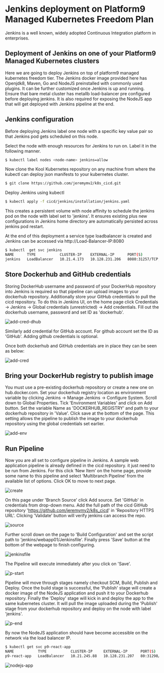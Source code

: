 # Jenkins deployment on Platform9 Managed Kubernetes Freedom Plan

Jenkins is a well known, widely adopted Continuous Integration platform in enterprises.

## Deployment of Jenkins on one of your Platform9 Managed Kubernetes clusters
Here we are going to deploy Jenkins on top of platform9 managed kubernetes freedom tier. The Jenkins docker image provided here has Openjdk8, Maven, Go and NodeJS preinstalled with commonly used plugins. It can be further customized once Jenkins is up and running. Ensure that bare metal cluster has metallb load-balancer pre configured before deploying jenkins. It is also required for exposing the NodeJS app that will get deployed with Jenkins pipeline at the end.

## Jenkins configuration
Before deploying Jenkins label one node with a specific key value pair so that Jenkins pod gets scheduled on this node.

Select the node with enough resources for Jenkins to run on. Label it in the following manner.

```bash
$ kubectl label nodes <node-name> jenkins=allow
```
Now clone the Kool Kubernetes repository on any machine from where the kubectl can deploy json manifests to your kubernetes cluster.

```bash
$ git clone https://github.com/jeremymv2/k8s_cicd.git
```
Deploy Jenkins using kubectl
```bash
$ kubectl apply -f cicd/jenkins/installation/jenkins.yaml
```
This creates a persistent volume with node affinity to schedule the jenkins pod on the node with label set to 'jenkins'. It ensures existing plus new configurations in Jenkins home directory are automatically persisted across jenkins pod restart.

At the end of this deployment a service type loadbalancer is created and Jenkins can be accessed via http://Load-Balancer-IP:8080

```bash
$ kubectl  get svc jenkins
NAME      TYPE           CLUSTER-IP    EXTERNAL-IP      PORT(S)                          AGE
jenkins   LoadBalancer   10.21.4.173   10.128.231.206   8080:31257/TCP,50000:32492/TCP   59s
```

## Store Dockerhub and GitHub credentials
Storing DockerHub username and password of your DockerHub repository into Jenkins is required so that pipeline can upload images to your dockerhub repository. Additionally store your GitHub credentials to pull the cicd repository. To do this in Jenkins UI, on the home page click Credentials -> Jenkins -> Global credentials (unrestricted) -> Add credentials. Fill out the dockerhub username, password and set ID as 'dockerhub'.

![add-cred-dhub](https://github.com/jeremymv2/k8s_cicd/blob/master/jenkins/images/add_cred_dhub.png)

Similarly add credential for GitHub account. For github account set the ID as 'GitHub'. Adding github credentials is optional.

Once both dockerhub and GitHub credentials are in place they can be seen as below:

![add-cred](https://github.com/jeremymv2/k8s_cicd/blob/master/jenkins/images/add_cred.png)


## Bring your DockerHub registry to publish image
You must use a pre-existing dockerhub repository or create a new one on hub.docker.com. Set your dockerhub registry location as environment variable by clicking Jenkins -> Manage Jenkins -> Configure System. Scroll down to Global Properties. Tick 'Environment Variables' and click on Add button. Set the variable Name as 'DOCKERHUB_REGISTRY' and path to your dockerhub repository in 'Value'. Click save at the bottom of the page. This setting allows the pipeline to publish the image to your dockerhub repository using the global credentials set earlier.

![add-env](https://github.com/jeremymv2/k8s_cicd/blob/master/jenkins/images/dhub_loc.png)

## Run Pipeline
Now you are all set to configure pipeline in Jenkins. A sample web application pipeline is already defined in the cicd repository. it just need to be run from Jenkins. For this click ‘New Item’ on the home page,  provide some name to this pipeline and select ‘Multibranch Pipeline’ from the available list of options. Click OK to move to next page.

![create](https://github.com/jeremymv2/k8s_cicd/blob/master/jenkins/images/create.png)

On this page under 'Branch Source' click Add source. Set 'GitHub' in credentials from drop-down menu. Add the full path of the cicd GitHub repository 'https://github.com/jeremymv2/k8s_cicd' in 'Repository HTTPS URL'. Clicking 'Validate' button will verify jenkins can access the repo.

![source](https://github.com/jeremymv2/k8s_cicd/blob/master/jenkins/images/source.png)

Further scroll down on the page to 'Build Configuration' and set the script path to 'jenkins/webapp01/Jenkinsfile'. Finally press 'Save' button at the bottom of the webpage to finish configuring.

![jenkinsfile](https://github.com/jeremymv2/k8s_cicd/blob/master/jenkins/images/jenkinsfile_path.png)

The Pipeline will execute immediately after you click on 'Save'.

![p-start](https://github.com/jeremymv2/k8s_cicd/blob/master/jenkins/images/p_start.png)


Pipeline will move through stages namely checkout SCM, Build, Publish and Deploy. Once the build stage is successful, the 'Publish' stage will create a docker image of the NodeJS application and push it to your Dockerhub repository. Finally the 'Deploy' stage will kick in and deploy the app to the same kubernetes cluster. It will pull the image uploaded during the 'Publish' stage from your dockerhub repository and deploy on the node with label 'jenkins'.

![p-end](https://github.com/jeremymv2/k8s_cicd/blob/master/jenkins/images/p_finish.png)

By now the NodeJS application should have become accessible on the network via the load balancer IP.

```bash
$ kubectl get svc p9-react-app
NAME           TYPE           CLUSTER-IP     EXTERNAL-IP      PORT(S)        AGE
p9-react-app   LoadBalancer   10.21.245.88   10.128.231.207   80:31298/TCP   13m
```


![nodejs-app](https://github.com/jeremymv2/k8s_cicd/blob/master/jenkins/images/nodejs-app.png)


